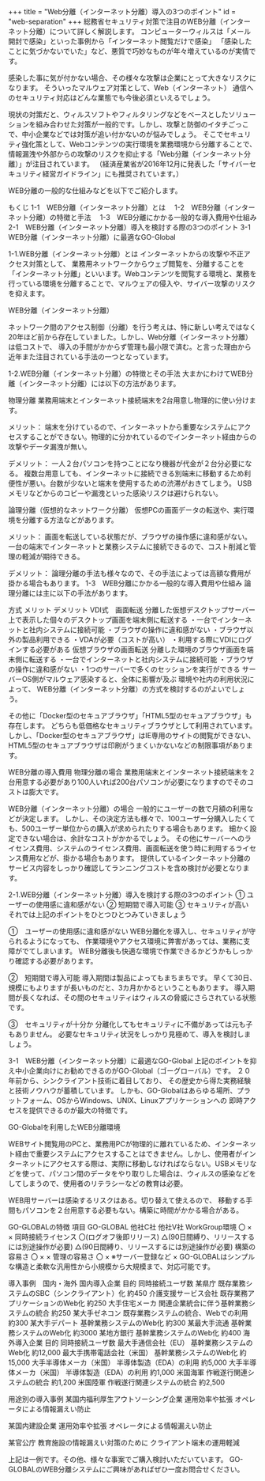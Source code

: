 +++
title = "Web分離（インターネット分離）導入の3つのポイント"
id = "web-separation"
+++
総務省セキュリティ対策で注目のWEB分離（インターネット分離）について詳しく解説します。
コンピューターウィルスは「メール開封で感染」といった事例から「インターネット閲覧だけで感染」 「感染したことに気づかないでいた」など、悪質で巧妙なものが年々増えているのが実情です。

感染した事に気が付かない場合、その様々な攻撃は企業にとって大きなリスクになります。 そういったマルウェア対策として、Web（インターネット） 通信へのセキュリティ対応はどんな業態でも今後必須といえるでしょう。

現状の対策だと、ウィルスソフトやフィルタリングなどをベースとしたソリューションを組み合わせた対策が一般的です。しかし、攻撃と防御のイタチごっこで、中小企業などでは対策が追い付かないのが悩みでしょう。
そこでセキュリティ強化策として、Webコンテンツの実行環境を業務環境から分離することで、情報漏洩や外部からの攻撃のリスクを抑止する「Web分離（インターネット分離）」が注目されています。
（経済産業省が2016年12月に発表した「サイバーセキュリティ経営ガイドライン」にも推奨されています。）

WEB分離の一般的な仕組みなどを以下でご紹介します。

もくじ
1-1　WEB分離（インターネット分離）とは
 1-2　WEB分離（インターネット分離）の特徴と手法
 1-3　WEB分離にかかる一般的な導入費用や仕組み
2-1　WEB分離（インターネット分離）導入を検討する際の3つのポイント
3-1　WEB分離（インターネット分離）に最適なGO-Global

1-1.WEB分離（インターネット分離）とは
インターネットからの攻撃や不正アクセス対策として、 業務用ネットワークからウェブ閲覧を、分離することを「インターネット分離」といいます。Webコンテンツを閲覧する環境と、業務を行っている環境を分離することで、マルウェアの侵入や、サイバー攻撃のリスクを抑えます。

WEB分離（インターネット分離）

ネットワーク間のアクセス制御（分離）を行う考えは、特に新しい考えではなく20年ほど前から存在していました。しかし、Web分離（インターネット分離）は低コストで、 導入の手間がかからず管理も最小限で済む。と言った理由から近年また注目されている手法の一つとなっています。


1-2.WEB分離（インターネット分離）の特徴とその手法
大まかにわけてWEB分離（インターネット分離）には以下の方法があります。

物理分離
業務用端末とインターネット接続端末を2台用意し物理的に使い分けます。

メリット： 端末を分けているので、インターネットから重要なシステムにアクセスすることができない。物理的に分かれているのでインターネット経由からの攻撃やデータ漏洩が無い。

デメリット： 一人２台パソコンを持つことになり機器が代金が２台分必要になる。 複数台用意しても、インターネットに接続できる別端末に移動するため利便性が悪い。台数が少ないと端末を使用するための渋滞がおきてしまう。 USBメモリなどからのコピーや漏洩といった感染リスクは避けられない。


論理分離（仮想的なネットワーク分離）
仮想PCの画面データの転送や、実行環境を分離する方法などがあります。

メリット： 画面を転送している状態だが、ブラウザの操作感に違和感がない。一台の端末でインターネットと業務システムに接続できるので、コスト削減と管理の軽減が期待できる。

デメリット： 論理分離の手法も様々なので、その手法によっては高額な費用が掛かる場合もあります。
1-3　WEB分離にかかる一般的な導入費用や仕組み
論理分離には主に以下の手法があります。

方式	メリット	デメリット
VDI式　画面転送	分離した仮想デスクトップサーバー上で表示した個々のデスクトップ画面を端末側に転送する	・一台でインターネットと社内システムに接続可能
・ブラウザの操作に違和感がない
・ブラウザ以外の製品利用できる
・VDAが必要（コストが高い）
・利用する際にVDIにログインする必要がある
仮想ブラウザの画面転送	分離した環境のブラウザ画面を端末側に転送する	・一台でインターネットと社内システムに接続可能
・ブラウザの操作に違和感がない
・1つのサーバーで多くのセッションを実行ができる
サーバーOS側がマルウェア感染すると、全体に影響が及ぶ
環境や社内の利用状況によって、 WEB分離（インターネット分離）の方式を検討するのがよいでしょう。

その他に「Docker型のセキュアブラウザ」「HTML5型のセキュアブラウザ」も存在します。 どちらも低価格なセキュリティブラウザとして利用されています。
しかし、「Docker型のセキュアブラウザ」はIE専用のサイトの閲覧ができない、HTML5型のセキュアブラウザは印刷がうまくいかないなどの制限事項があります。


WEB分離の導入費用
物理分離の場合
業務用端末とインターネット接続端末を２台用意する必要があり100人いれば200台パソコンが必要になりますのでそのコストは膨大です。

WEB分離（インターネット分離）の場合
一般的にユーザーの数で月額の利用などが決定します。 しかし、その決定方法も様々で、100ユーザー分購入したくても、500ユーザー単位からの購入が求められたりする場合もあります。 細かく設定できない場合は、余計なコストがかかるでしょう。 その他にサーバーへのライセンス費用、システムのライセンス費用、画面転送を使う時に利用するライセンス費用などが、掛かる場合もあります。 提供しているインターネット分離のサービス内容をしっかり確認してランニングコストを含め検討が必要となります。


2-1.WEB分離（インターネット分離）導入を検討する際の3つのポイント
① ユーザーの使用感に違和感がない
② 短期間で導入可能
③ セキュリティが高い
それでは上記のポイントをひとつひとつみていきましょう

①　ユーザーの使用感に違和感がない
WEB分離化を導入し、セキュリティが守られるようになっても、 作業環境やアクセス環境に弊害があっては、業務に支障がでてしまいます。
WEB分離後も快適な環境で作業できるかどうかもしっかり確認する必要があります。

②　短期間で導入可能
導入期間は製品によってもまちまちです。
早くて30日、規模にもよりますが長いものだと、3カ月かかるということもあります。
導入期間が長くなれば、その間のセキュリティはウィルスの脅威にさらされている状態です。

③　セキュリティが十分か
分離化してもセキュリティに不備があっては元も子もありません。
必要なセキュリティ状況をしっかり見極めて、導入を検討しましょう。


3-1　WEB分離（インターネット分離）に最適なGO-Global
上記のポイントを抑え中小企業向けにお勧めできるのがGO-Global（ゴーグローバル）です。 ２０年前から、シンクライアント技術に着目しており、 その歴史から得た実務経験と技術ノウハウが蓄積しています。
しかも、GO-Globalはあらゆる場所、プラットフォーム、OSからWindows、UNIX、Linuxアプリケーションへの 即時アクセスを提供できるのが最大の特徴です。

GO-Globalを利用したWEB分離環境

WEBサイト閲覧用のPCと、業務用PCが物理的に離れているため、インターネット経由で重要システムにアクセスすることはできません。しかし、使用者がインターネットにアクセスする際は、実際に移動しなければならない。USBメモリなどを使って、パソコン間のデータをやり取りした場合は、ウィルスの感染などをしてしまうので、使用者のリテラシーなどの教育は必要。


WEB用サーバーは感染するリスクはある。切り替えて使えるので、 移動する手間もパソコンを２台用意する必要もない。構築に時間がかかる場合がある。

GO-GLOBALの特徴
項目	GO-GLOBAL	他社C社	他社V社
WorkGroup環境	〇	×	×
同時接続ライセンス	〇(ログオフ後即リリース)	△(90日間縛り、リリースするには別途操作が必要)	△(90日間縛り、リリースするには別途操作が必要)
構築の容易さ	〇	×	×
管理の容易さ	〇	×
※サーバー登録など	×
GO-GLOBALはシンプルな構造と柔軟な汎用性から小規模から大規模まで、対応可能です。


導入事例　国内・海外
国内導入企業	目的	同時接続ユーザ数
某県庁	既存業務システムのSBC（シンクライアント）化	約450
介護支援サービス会社	既存業務アプリケーションのWeb化	約250
大手住宅メーカ	関連企業統合に伴う基幹業務システムの統合	約250
某大手ゼネコン	既存業務システムの統合、Webでの利用	約300
某大手デパート	基幹業務システムのWeb化	約300
某最大手流通	基幹業務システムのWeb化	約3000
某地方銀行	基幹業務システムのWeb化	約400
海外導入企業	目的	同時接続ユーザ数
最大手通信会社（EU）	基幹業務システムのWeb化	約12,000
最大手携帯電話会社（米国）	基幹業務システムのWeb化	約15,000
大手半導体メーカ（米国）	半導体製造（EDA）の利用	約5,000
大手半導体メーカ（米国）	半導体製造（EDA）の利用	約1,000
米国海軍	作戦遂行関連システムの統合	約1,200
米国陸軍	作戦遂行関連システムの統合	約2,500

用途別の導入事例
某国内福利厚生アウトソーシング企業
運用効率や拡張
オペレータによる情報漏えい防止

某国内建設企業
運用効率や拡張
オペレータによる情報漏えい防止

某官公庁
教育施設の情報漏えい対策のために
クライアント端末の運用軽減


上記は一例です。その他、様々な事案でご購入検討いただいています。 GO-GLOBALのWEB分離システムにご興味があればぜひ一度お問合せください。